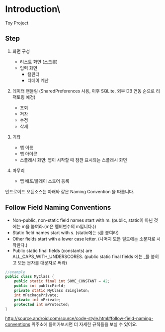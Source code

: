 # Introduction\

Toy Project

## Step

1. 화면 구성
    + 리스트 화면 (스크롤)
    + 입력 화면
        + 캘린더
        + 디데이 계산

2. 데이터 핸들링 (SharedPreferences 사용, 이후 SQLite, 외부 DB 연동 순으로 리팩토링 예정)
    + 조회
    + 저장
    + 수정
    + 삭제

3. 기타
    + 앱 이름
    + 앱 아이콘
    + 스플래시 화면: 앱이 시작할 때 잠깐 표시되는 스플래시 화면

4. 마무리
    + 앱 배포/플레이 스토어 등록


안드로이드 오픈소스는 아래와 같은 Naming Convention 을 따릅니다.

## Follow Field Naming Conventions

+ Non-public, non-static field names start with m. (public, static이 아닌 것에는 m을 붙여라.(m은 멤버변수의 m입니다.))
+ Static field names start with s. (static에는 s를 붙여라)
+ Other fields start with a lower case letter. (나머지 모든 필드에는 소문자로 시작한다.)
+ Public static final fields (constants) are ALL_CAPS_WITH_UNDERSCORES. (public static final fields 에는 _를 붙히고 모든 문자를 대문자로 써라)

```java
//example
public class MyClass {
    public static final int SOME_CONSTANT = 42;
    public int publicField;
    private static MyClass sSingleton;
    int mPackagePrivate;
    private int mPrivate;
    protected int mProtected;
}
```

http://source.android.com/source/code-style.html#follow-field-naming-conventions 위주소에 들어가보시면 더 자세한 규칙들을 보실 수 있어요.